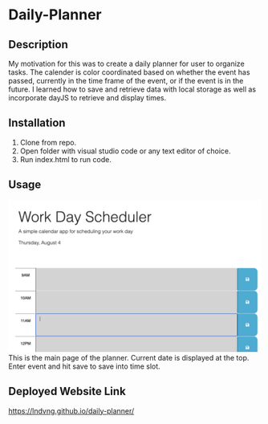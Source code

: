 # Daily-Planner

## Description
My motivation for this was to create a daily planner for user to organize tasks. The calender is color coordinated based on whether the event has passed, currently in the time frame of the event, or if the event is in the future. I learned how to save and retrieve data with local storage as well as incorporate dayJS to retrieve and display times. 

## Installation
1. Clone from repo.
2. Open folder with visual studio code or any text editor of choice.
3. Run index.html to run code.

## Usage
![planner screenshot](./Assets/Planner.png)
This is the main page of the planner. Current date is displayed at the top. Enter event and hit save to save into time slot. 

## Deployed Website Link
https://lndvng.github.io/daily-planner/